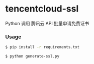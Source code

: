 <!--
 * @Author: edenliang edenliang@tencent.com
 * @Date: 2023-05-17 11:22:08
 * @LastEditors: edenliang edenliang@tencent.com
 * @LastEditTime: 2023-05-17 12:48:21
 * @FilePath: /WorkSpace/tencentcloud-ssl/README.md
 * @Description:
-->

# tencentcloud-ssl

Python 调用 腾讯云 API 批量申请免费证书

### Usage

```bash
$ pip install -r requirements.txt

$ python generate-ssl.py
```
